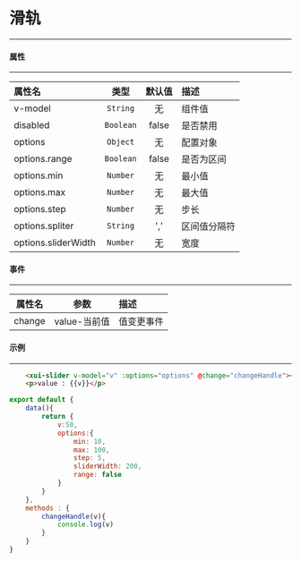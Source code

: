 # 滑轨
---
#### 属性
---
| 属性名              | 类型        | 默认值 | 描述         |
| :------------------ | :---------: | :----: | :----------- |
| v-model             | ` String `  | 无     | 组件值       |
| disabled            | ` Boolean ` | false  | 是否禁用     |
| options             | ` Object `  | 无     | 配置对象     |
| options.range       | ` Boolean ` | false  | 是否为区间   |
| options.min         | ` Number `  | 无     | 最小值       |
| options.max         | ` Number `  | 无     | 最大值       |
| options.step        | ` Number `  | 无     | 步长         |
| options.spliter     | ` String `  | ','    | 区间值分隔符 |
| options.sliderWidth | ` Number `  | 无     | 宽度         |
#### 事件
---
| 属性名 | 参数         | 描述       |
| :----: | :----------: | :--------- |
| change | value-当前值 | 值变更事件 |  |

#### 示例
---
<template>
  <div class="demo-container">
		<xui-slider v-model="v" :options="options" @change="changeHandle"></xui-slider>
        <p>value : {{v}}</p>
  </div>
</template>

<script>
export default {
    data(){
        return {    
            v:50,
            options:{
				min: 10,
				max: 100,
				step: 5,
				sliderWidth: 200,
                range: true
            }
        }
    },
    methods : {
        changeHandle(v){
            console.log(v)
        }
    }
}
</script>
``` html
    <xui-slider v-model="v" :options="options" @change="changeHandle"></xui-slider>
    <p>value : {{v}}</p>
```
``` js
export default {
    data(){
        return {    
            v:50,
            options:{
				min: 10,
				max: 100,
				step: 5,
				sliderWidth: 200,
				range: false
            }
        }
    },
    methods : {
        changeHandle(v){
            console.log(v)
        }
    }
}
```
